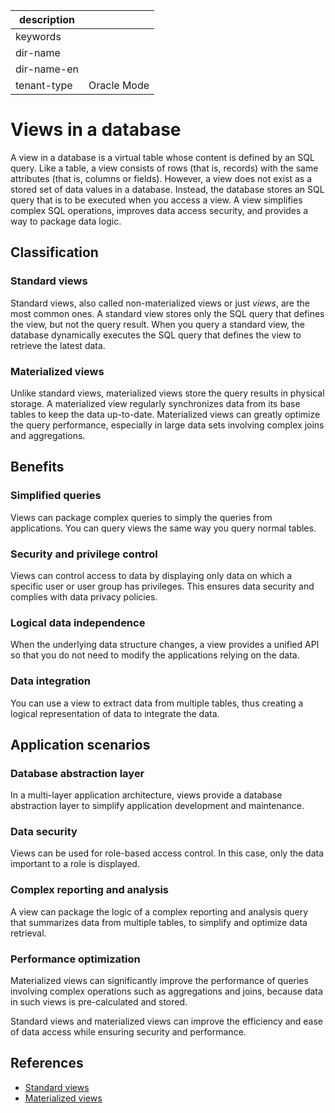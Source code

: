 |description||
|---|---|
|keywords||
|dir-name||
|dir-name-en||
|tenant-type|Oracle Mode|

# Views in a database

A view in a database is a virtual table whose content is defined by an SQL query. Like a table, a view consists of rows (that is, records) with the same attributes (that is, columns or fields). However, a view does not exist as a stored set of data values in a database. Instead, the database stores an SQL query that is to be executed when you access a view. A view simplifies complex SQL operations, improves data access security, and provides a way to package data logic.

## Classification

### Standard views

Standard views, also called non-materialized views or just *views*, are the most common ones. A standard view stores only the SQL query that defines the view, but not the query result. When you query a standard view, the database dynamically executes the SQL query that defines the view to retrieve the latest data.

### Materialized views

Unlike standard views, materialized views store the query results in physical storage. A materialized view regularly synchronizes data from its base tables to keep the data up-to-date. Materialized views can greatly optimize the query performance, especially in large data sets involving complex joins and aggregations.

## Benefits

### Simplified queries

Views can package complex queries to simply the queries from applications. You can query views the same way you query normal tables.

### Security and privilege control

Views can control access to data by displaying only data on which a specific user or user group has privileges. This ensures data security and complies with data privacy policies.

### Logical data independence

When the underlying data structure changes, a view provides a unified API so that you do not need to modify the applications relying on the data.

### Data integration

You can use a view to extract data from multiple tables, thus creating a logical representation of data to integrate the data.

## Application scenarios

### Database abstraction layer

In a multi-layer application architecture, views provide a database abstraction layer to simplify application development and maintenance.

### Data security

Views can be used for role-based access control. In this case, only the data important to a role is displayed.

### Complex reporting and analysis

A view can package the logic of a complex reporting and analysis query that summarizes data from multiple tables, to simplify and optimize data retrieval.

### Performance optimization

Materialized views can significantly improve the performance of queries involving complex operations such as aggregations and joins, because data in such views is pre-calculated and stored.

Standard views and materialized views can improve the efficiency and ease of data access while ensuring security and performance.

## References

- [Standard views](150.standard-view-of-oracle-mode/100.standard-view-overview-of-oracle-mode.md)
- [Materialized views](200.materialized-view-of-oracle-mode/100.materialized-view-overview-of-oracle-mode.md)
